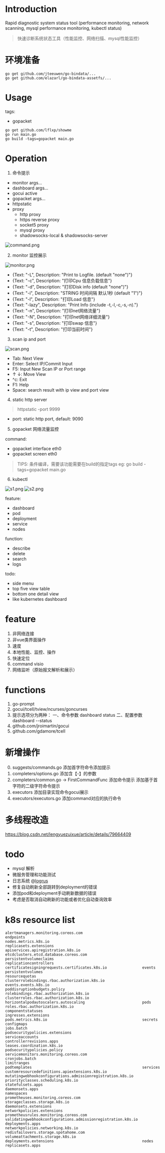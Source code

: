 # Introduction 

 Rapid diagnostic system status tool (performance monitoring, network scanning, mysql performance monitoring, kubectl status)

> 快速诊断系统状态工具（性能监控、网络扫描、mysql性能监控）

# 环境准备

```
go get github.com/jteeuwen/go-bindata/...
go get github.com/elazarl/go-bindata-assetfs/...
```

# Usage

tags:

- gopacket

```
go get github.com/lflxp/showme
go run main.go
go build -tags=gopacket main.go
```

# Operation

1. 命令提示

- monitor args...
- dashboard args...
- gocui active
- gopacket args...
- httpstatic
- proxy
  * http proxy
  * https reverse proxy
  * socket5 proxy
  * mysql proxy
  * shadowsocks-local & shadowsocks-server

![command.png](https://github.com/lflxp/showme/blob/master/command.png)

2. monitor 监控展示

![monitor.png](https://github.com/lflxp/showme/blob/master/monitor.png)

- {Text: "-L", Description: "Print to Logfile. (default \"none\")"}
- {Text: "-c", Description: "打印Cpu 信息负载信息"}
- {Text: "-d", Description: "打印Disk info (default \"none\")"}
- {Text: "-i", Description: "STRING 时间间隔 默认1秒 (default \"1\")"}
- {Text: "-l", Description: "打印Load 信息"}
- {Text: "-lazy", Description: "Print Info  (include -t,-l,-c,-s,-n)."}
- {Text: "-n", Description: "打印net网络流量"}
- {Text: "-N", Description: "打印net网络详细流量"}
- {Text: "-s", Description: "打印swap 信息"}
- {Text: "-t", Description: "打印当前时间"}

3. scan ip and port

![scan.png](https://github.com/lflxp/showme/blob/master/scan.png)

- Tab: Next View
- Enter: Select IP/Commit Input
- F5: Input New Scan IP or Port range
- ↑ ↓: Move View
- ^c: Exit
- F1: Help
- Space: search result with ip view and port view

4. static http server

> httpstatic -port 9999

- port: static http port, default: 9090

5. gopacket 网络流量监控

command: 
- gopacket interface eth0
- gopacket screen eth0

> TIPS: 条件编译，需要该功能需要在build的指定tags
> eg: go build -tags=gopacket main.go

6. kubectl

![s1.png](https://github.com/lflxp/showme/blob/master/s1.png)
![s2.png](https://github.com/lflxp/showme/blob/master/s2.png)

feature:
- dashboard
- pod
- deployment
- service
- nodes

function:
- describe
- delete
- search
- logs

todo:
- side menu
- top five view table
- bottom one detail view
- like kubernetes dashboard

# feature

1. 非网络连接
2. 非vue类界面操作
3. 速度
4. 本地性能、监控、操作
5. 快速定位
6. command visio
7. 网络监听（原始报文解析和展示）

# functions

1. go-prompt
2. gocui/tcell/tview/ncurses/goncurses
3. 提示选项分为两种： 一、命令参数 dashboard status 二、配置参数 dashboard --status
4. github.com/jroimartin/gocui
5. github.com/gdamore/tcell

# 新增操作

0. suggests/commands.go 添加首字符命令添加提示
1. completers/options.go 添加含【-】的参数
2. completers/common.go -> FirstCommandFunc 添加命令提示 添加基于首字符的二级字符命令提示
3. executors 添加目录实现命令gocui展示
4. executors/executors.go 添加command对应的执行命令

# 多线程改造

https://blog.csdn.net/lengyuezuixue/article/details/79664409

# todo

- mysql 解析
- 微服务管理和功能测试
- 日志系统 @[logrus](https://github.com/sirupsen/logrus)
- 修复自动刷新全部跳转到deployment的错误
- 添加pod和deployment手动刷新数据的错误
- 考虑是否取消自动刷新的功能或者优化自动查询效率

# k8s resource list

```
alertmanagers.monitoring.coreos.com                           endpoints                                                     nodes.metrics.k8s.io                                          replicasets.extensions
apiservices.apiregistration.k8s.io                            etcdclusters.etcd.database.coreos.com                         persistentvolumeclaims                                        replicationcontrollers
certificatesigningrequests.certificates.k8s.io                events                                                        persistentvolumes                                             resourcequotas
clusterrolebindings.rbac.authorization.k8s.io                 events.events.k8s.io                                          poddisruptionbudgets.policy                                   rolebindings.rbac.authorization.k8s.io
clusterroles.rbac.authorization.k8s.io                        horizontalpodautoscalers.autoscaling                          pods                                                          roles.rbac.authorization.k8s.io
componentstatuses                                             ingresses.extensions                                          pods.metrics.k8s.io                                           secrets
configmaps                                                    jobs.batch                                                    podsecuritypolicies.extensions                                serviceaccounts
controllerrevisions.apps                                      leases.coordination.k8s.io                                    podsecuritypolicies.policy                                    servicemonitors.monitoring.coreos.com
cronjobs.batch                                                limitranges                                                   podtemplates                                                  services
customresourcedefinitions.apiextensions.k8s.io                mutatingwebhookconfigurations.admissionregistration.k8s.io    priorityclasses.scheduling.k8s.io                             statefulsets.apps
daemonsets.apps                                               namespaces                                                    prometheuses.monitoring.coreos.com                            storageclasses.storage.k8s.io
daemonsets.extensions                                         networkpolicies.extensions                                    prometheusrules.monitoring.coreos.com                         validatingwebhookconfigurations.admissionregistration.k8s.io
deployments.apps                                              networkpolicies.networking.k8s.io                             redisfailovers.storage.spotahome.com                          volumeattachments.storage.k8s.io
deployments.extensions                                        nodes                                                         replicasets.apps                                              
```
